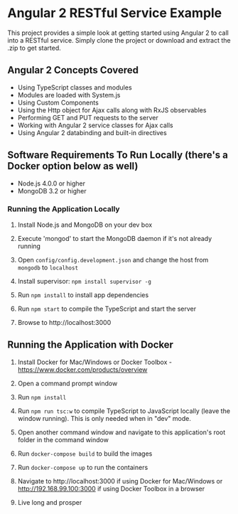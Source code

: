 # Angular 2 RESTful Service Example

This project provides a simple look at getting started using Angular 2 
to call into a RESTful service. Simply clone the project or download and extract the .zip to get started. 

## Angular 2 Concepts Covered

* Using TypeScript classes and modules
* Modules are loaded with System.js
* Using Custom Components
* Using the Http object for Ajax calls along with RxJS observables
* Performing GET and PUT requests to the server
* Working with Angular 2 service classes for Ajax calls
* Using Angular 2 databinding and built-in directives

## Software Requirements To Run Locally (there's a Docker option below as well)

* Node.js 4.0.0 or higher
* MongoDB 3.2 or higher

### Running the Application Locally

1. Install Node.js and MongoDB on your dev box

1. Execute 'mongod' to start the MongoDB daemon if it's not already running

1. Open `config/config.development.json` and change the host from `mongodb` to `localhost`

1. Install supervisor: `npm install supervisor -g`

1. Run `npm install` to install app dependencies

1. Run `npm start` to compile the TypeScript and start the server

1. Browse to http://localhost:3000

## Running the Application with Docker

1. Install Docker for Mac/Windows or Docker Toolbox - https://www.docker.com/products/overview

1. Open a command prompt window

1. Run `npm install`

1. Run `npm run tsc:w` to compile TypeScript to JavaScript locally (leave the window running). This is only needed when in "dev" mode.

1. Open another command window and navigate to this application's root folder in the command window

1. Run `docker-compose build` to build the images

1. Run `docker-compose up` to run the containers

1. Navigate to http://localhost:3000 if using Docker for Mac/Windows or http://192.168.99.100:3000 if using Docker Toolbox in a browser

1. Live long and prosper

